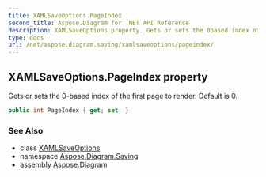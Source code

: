 ```yaml
---
title: XAMLSaveOptions.PageIndex
second_title: Aspose.Diagram for .NET API Reference
description: XAMLSaveOptions property. Gets or sets the 0based index of the first page to render. Default is 0
type: docs
url: /net/aspose.diagram.saving/xamlsaveoptions/pageindex/
---
```

## XAMLSaveOptions.PageIndex property

Gets or sets the 0-based index of the first page to render. Default is 0.

```csharp
public int PageIndex { get; set; }
```

### See Also

* class [XAMLSaveOptions](../)
* namespace [Aspose.Diagram.Saving](../../xamlsaveoptions/)
* assembly [Aspose.Diagram](../../../)


